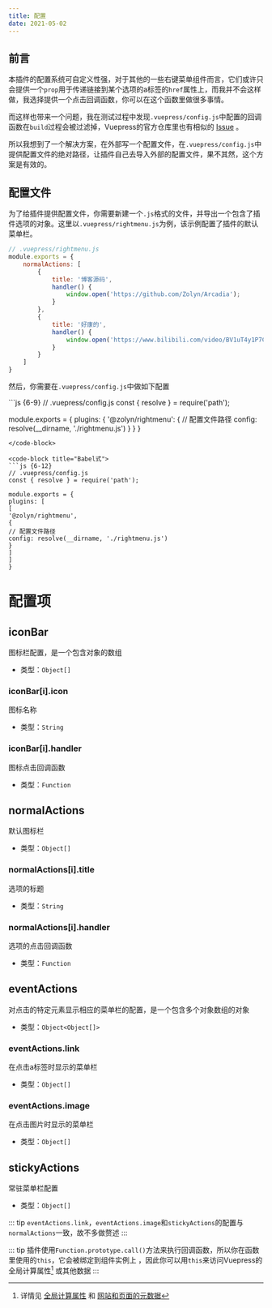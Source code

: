 ```yaml
---
title: 配置
date: 2021-05-02
---
```

## 前言
本插件的配置系统可自定义性强，对于其他的一些右键菜单组件而言，它们或许只会提供一个`prop`用于传递链接到某个选项的a标签的`href`属性上，而我并不会这样做，我选择提供一个点击回调函数，你可以在这个函数里做很多事情。

而这样也带来一个问题，我在测试过程中发现`.vuepress/config.js`中配置的回调函数在`build`过程会被过滤掉，Vuepress的官方仓库里也有相似的 [Issue](https://github.com/vuejs/vuepress/issues/1643) 。

所以我想到了一个解决方案，在外部写一个配置文件，在`.vuepress/config.js`中提供配置文件的绝对路径，让插件自己去导入外部的配置文件，果不其然，这个方案是有效的。

## 配置文件
为了给插件提供配置文件，你需要新建一个`.js`格式的文件，并导出一个包含了插件选项的对象。这里以`.vuepress/rightmenu.js`为例，该示例配置了插件的默认菜单栏。
```js
// .vuepress/rightmenu.js
module.exports = {
    normalActions: [
        {
            title: '博客源码',
            handler() {
                window.open('https://github.com/Zolyn/Arcadia');
            }
        },
        {
            title: '好康的',
            handler() {
                window.open('https://www.bilibili.com/video/BV1uT4y1P7CX');
            }
        }
    ]
}
```

然后，你需要在`.vuepress/config.js`中做如下配置

<code-group>
<code-block title="对象式" active>
```js {6-9}
// .vuepress/config.js
const { resolve } = require('path');

module.exports = {
    plugins: {
        '@zolyn/rightmenu': {
            // 配置文件路径
            config: resolve(__dirname, './rightmenu.js')
        }
    }
}
```
</code-block>

<code-block title="Babel式">
```js {6-12}
// .vuepress/config.js
const { resolve } = require('path');

module.exports = {
plugins: [
[
'@zolyn/rightmenu',
{
// 配置文件路径
config: resolve(__dirname, './rightmenu.js')
}
]
]
}
```
</code-block>
</code-group>

# 配置项
## iconBar
图标栏配置，是一个包含对象的数组
- 类型：`Object[]`

### iconBar[i].icon
图标名称
- 类型：`String`

### iconBar[i].handler
图标点击回调函数
- 类型：`Function`

## normalActions
默认图标栏
- 类型：`Object[]`

### normalActions[i].title
选项的标题
- 类型：`String`

### normalActions[i].handler
选项的点击回调函数
- 类型：`Function`

## eventActions
对点击的特定元素显示相应的菜单栏的配置，是一个包含多个对象数组的对象
- 类型：`Object<Object[]>`

### eventActions.link
在点击a标签时显示的菜单栏
- 类型：`Object[]`

### eventActions.image
在点击图片时显示的菜单栏
- 类型：`Object[]`

## stickyActions
常驻菜单栏配置
- 类型：`Object[]`

::: tip
`eventActions.link`，`eventActions.image`和`stickyActions`的配置与`normalActions`一致，故不多做赘述
:::

::: tip
插件使用`Function.prototype.call()`方法来执行回调函数，所以你在函数里使用的`this`，它会被绑定到组件实例上 ，因此你可以用`this`来访问Vuepress的全局计算属性[^computed] 或其他数据
:::

[^computed]: 详情见 [全局计算属性](https://v1.vuepress.vuejs.org/zh/guide/global-computed.html#site) 和 [网站和页面的元数据](https://v1.vuepress.vuejs.org/zh/theme/writing-a-theme.html#%E7%BD%91%E7%AB%99%E5%92%8C%E9%A1%B5%E9%9D%A2%E7%9A%84%E5%85%83%E6%95%B0%E6%8D%AE)